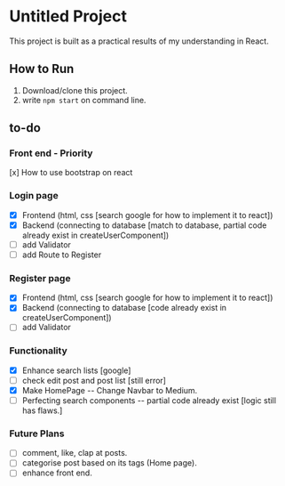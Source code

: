 # Untitled Project
This project is built as a practical results of my understanding in React.

## How to Run
1. Download/clone this project.
2. write `npm start` on command line.

## to-do
### Front end - Priority
[x] How to use bootstrap on react

### Login page 
- [x] Frontend (html, css [search google for how to implement it to react])
- [x] Backend (connecting to database [match to database, partial code already exist in createUserComponent])
- [ ] add Validator
- [ ] add Route to Register 

### Register page
- [x] Frontend (html, css [search google for how to implement it to react])
- [x] Backend (connecting to database [code already exist in createUserComponent])
- [ ] add Validator

### Functionality
- [x] Enhance search lists [google]
- [ ] check edit post and post list [still error]
- [x] Make HomePage -- Change Navbar to Medium.
- [ ] Perfecting search components -- partial code already exist [logic still has flaws.]

### Future Plans
- [ ] comment, like, clap at posts.
- [ ] categorise post based on its tags (Home page).
- [ ] enhance front end.